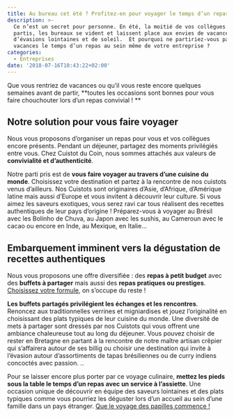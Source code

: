```yaml
---
title: Au bureau cet été ? Profitez-en pour voyager le temps d’un repas !
description: >-
  Ce n’est un secret pour personne. En été, la moitié de vos collègues sont
  partis, les bureaux se vident et laissent place aux envies de vacances,
  d’évasions lointaines et de soleil.  Et pourquoi ne partiriez-vous pas en
  vacances le temps d’un repas au sein même de votre entreprise ?
categories:
  - Entreprises
date: '2018-07-16T10:43:22+02:00'
---
```

Que vous rentriez de vacances ou qu’il vous reste encore quelques semaines avant de partir, **toutes les occasions sont bonnes pour vous faire chouchouter lors d’un repas convivial !**

## Notre solution pour vous faire voyager

Nous vous proposons d’organiser un repas pour vous et vos collègues encore présents. Pendant un déjeuner, partagez des moments privilégiés entre vous. Chez Cuistot du Coin, nous sommes attachés aux valeurs de **convivialité et d’authenticité**.

Notre parti pris est de **vous faire voyager au travers d’une cuisine du monde**. Choisissez votre destination et partez à la rencontre de nos cuistots venus d’ailleurs. Nos Cuistots sont originaires d’Asie, d’Afrique, d’Amérique latine mais aussi d’Europe et vous invitent à découvrir leur culture. Si vous aimez les saveurs exotiques, vous serez ravi car tous réalisent des recettes authentiques de leur pays d’origine ! Préparez-vous à voyager au Brésil avec les Bolinho de Chuva, au Japon avec les sushis, au Cameroun avec le cacao ou encore en Inde, au Mexique, en Italie…

## Embarquement imminent vers la dégustation de recettes authentiques

Nous vous proposons une offre diversifiée : des **repas à petit budget** avec des **buffets à partager** mais aussi des **repas pratiques ou prestiges**. [Choisissez votre formule](https://www.cuistotducoin.com/business), on s’occupe du reste !

**Les buffets partagés privilégient les échanges et les rencontres**. Renoncez aux traditionnelles verrines et migniardises et jouez l’originalité en choisissant des plats typiques de leur cuisine du monde. Une diversité de mets à partager sont dressés par nos Cuistots qui vous offrent une ambiance chaleureuse tout au long du déjeuner. Vous pouvez choisir de rester en Bretagne en partant à la rencontre de notre maître artisan crêpier qui s’affairera autour de ses billig ou choisir une destination qui invite à l’évasion autour d’assortiments de tapas brésiliennes ou de curry indiens concoctés avec passion...

Pour se laisser encore plus porter par ce voyage culinaire, **mettez les pieds sous la table le temps d’un repas avec un service à l’assiette**. Une occasion unique de découvrir en équipe des saveurs lointaines et des plats typiques comme vous pourriez les déguster lors d’un accueil au sein d’une famille dans un pays étranger. [Que le voyage des papilles commence !](https://www.cuistotducoin.com/business)
